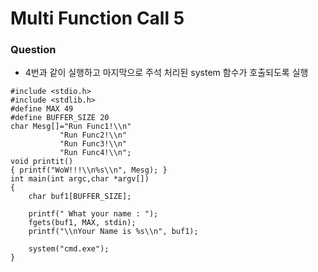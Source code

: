 # Multi Function Call 5

### Question

- 4번과 같이 실행하고 마지막으로 주석 처리된 system 함수가 호출되도록 실행

```
#include <stdio.h>
#include <stdlib.h>
#define MAX 49
#define BUFFER_SIZE 20
char Mesg[]="Run Func1!\\n"
           "Run Func2!\\n"
           "Run Func3!\\n"
           "Run Func4!\\n";
void printit()
{ printf("WoW!!!\\n%s\\n", Mesg); }
int main(int argc,char *argv[])
{ 
    char buf1[BUFFER_SIZE];
    
    printf(" What your name : ");
    fgets(buf1, MAX, stdin);
    printf("\\nYour Name is %s\\n", buf1);
    
    system("cmd.exe");
}

```

